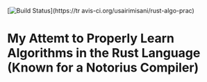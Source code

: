 [![Build
Status](https://travis-ci.org/usairimisani/rust-algo-prac.svg?branch=master)](https://tr
avis-ci.org/usairimisani/rust-algo-prac)
# My Attemt to Properly Learn Algorithms in the Rust Language (Known for a Notorius Compiler)
